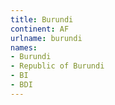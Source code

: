 ```yaml
---
title: Burundi
continent: AF
urlname: burundi
names:
- Burundi
- Republic of Burundi
- BI
- BDI
---
```


